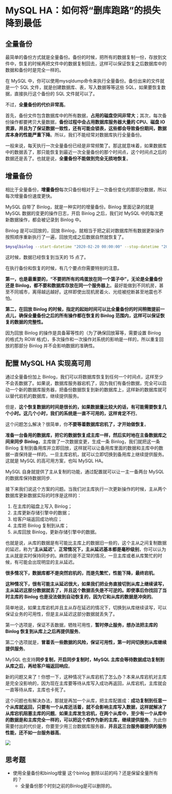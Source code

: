 # MySQL HA：如何将“删库跑路”的损失降到最低

## 全量备份

最简单的备份方式就是全量备份。备份的时候，把所有的数据复制一份，存放到文件中，恢复的时候再把文件中的数据复制回去，这样可以保证恢复之后数据库中的数据和备份时是完全一样的。

在 MySQL 中，你可以使用mysqldump命令来执行全量备份。备份出来的文件就是一个 SQL 文件，就是创建数据库、表，写入数据等等这些 SQL，如果要恢复数据，直接执行这个备份的 SQL 文件就可以了。

不过，**全量备份的代价非常高**。

首先，备份文件包含数据库中的所有数据，**占用的磁盘空间非常大**；其次，每次备份操作都要拷贝大量数据，**备份过程中会占用数据库服务器大量的 CPU、磁盘 IO 资源，并且为了保证数据一致性，还有可能会锁表，这些都会导致备份期间，数据库本身的性能严重下降**。所以，我们不能经常对数据库执行全量备份。

一般来说，每天执行一次全量备份已经是非常频繁了。那这就意味着，如果数据库中的数据丢了，那只能恢复到最近一次全量备份的那个时间点，这个时间点之后的数据还是丢了。也就是说，**全量备份不能做到完全无损地恢复**。

## 增量备份

相比于全量备份，**增量备份**每次只备份相对于上一次备份变化的那部分数据，所以每次增量备份速度更快。

MySQL 自带了 Binlog，就是一种实时的增量备份。Binlog 里面记录的就是 MySQL 数据的变更的操作日志，开启 Binlog 之后，我们对 MySQL 中的每次更新数据操作，都会被记录到 Binlog 中。

Binlog 是可以回放的，回放 Binlog，就相当于把之前对数据库所有数据更新操作按照顺序重新执行了一遍，回放完成之后数据自然就恢复了。

```bash
$mysqlbinlog --start-datetime "2020-02-20 00:00:00" --stop-datetime "2020-02-20 15:09:00" /usr/local/var/mysql/binlog.000001 | mysql -uroot
```

这时候，数据已经恢复到当天的 15 点了。

在执行备份和恢复的时候，有几个要点你需要特别的注意。

**第一，也是最重要的，“不要把所有的鸡蛋放在同一个篮子中”，无论是全量备份还是 Binlog，都不要和数据库存放在同一个服务器上**。最好能做到不同机房，甚至不同城市，离得越远越好。这样即使出现机房着火、光缆被挖断甚至地震也不怕。

**第二，在回放 Binlog 的时候，指定的起始时间可以比全量备份的时间稍微提前一点儿，确保全量备份之后的所有操作都在恢复的 Binlog 范围内，这样可以保证恢复的数据的完整性。**

因为回放 Binlog 的操作是具备幂等性的（为了确保回放幂等，需要设置 Binlog 的格式为 ROW 格式)，多次操作和一次操作对系统的影响是一样的，所以重复回放的那部分 Binlog 并不会影响数据的准确性。

## 配置 MySQL HA 实现高可用

通过全量备份加上 Binlog，我们可以将数据库恢复到任何一个时间点，这样至少不会丢数据了。如果说，数据库服务器宕机了，因为我们有备份数据，完全可以启动一个新的数据库服务器，把备份数据恢复到新的数据库上，这样新的数据库就可以替代宕机的数据库，继续提供服务。

但是，**这个恢复数据的时间是很长的，如果数据量比较大的话，有可能需要恢复几个小时。这几个小时，我们的系统是一直不可用的，这样肯定不行**。

这个问题怎么解决？很简单，你**不要等着数据库宕机了，才开始做恢复**。

**准备一台备用的数据库，把它的数据恢复成主库一样，然后实时地在主备数据库之间来同步 Binlog**，主库做了一次数据变更，生成一条 Binlog，我们就把这一条 Binlog 复制到备用库并立即回放，这样就可以让备用库里面的数据和主库中的数据一直保持是一样的。一旦主库宕机，就可以立即切换到备用库上继续提供服务。这就是 MySQL 的高可用方案，也叫 MySQL HA。

MySQL 自身就提供了主从复制的功能，通过配置就可以让一主一备两台 MySQL 的数据库保持数据同步.

接下来我们说这个方案的问题。当我们对主库执行一次更新操作的时候，主从两个数据库更新数据实际的时序是这样的：

1. 在主库的磁盘上写入 Binlog；
2. 主库更新存储引擎中的数据；
3. 给客户端返回成功响应；
4. 主库把 Binlog 复制到从库；
5. 从库回放 Binlog，更新存储引擎中的数据。

也就是说，从库的数据是有可能比主库上的数据旧一些的，这个主从之间复制数据的延迟，称为“**主从延迟**”。**正常情况下，主从延迟基本都是毫秒级别**，你可以认为主从就是实时保持同步的。麻烦的是不正常的情况，一旦主库或者从库繁忙的时候，有可能会出现明显的主从延迟。

**很多情况下，数据库都不是突然宕机的，而是先繁忙，性能下降，最终宕机**。

**这种情况下，很有可能主从延迟很大，如果我们把业务直接切到从库上继续读写，主从延迟这部分数据就丢了，并且这个数据丢失是不可逆的。即使事后你找回了当时主库的 Binlog 也是没法做到自动恢复的，因为它和从库的数据是冲突的**。

简单地说，如果主库宕机并且主从存在延迟的情况下，切换到从库继续读写，可以保证业务的可用性，但是主从延迟这部分数据就丢失了。

第一个选项是，保证不丢数据，牺牲可用性，**暂时停止服务，想办法把主库的 Binlog 恢复到从库上之后再提供服务**。

第二个选项就是，**冒着丢一些数据的风险，保证可用性，第一时间切换到从库继续提供服务**。

MySQL 也支持**同步复制，开启同步复制时，MySQL 主库会等待数据成功复制到从库之后，再给客户端返回响应**。

新的问题又来了！你想一下，这种情况下从库宕机了怎么办？本来从库宕机对主库是完全没影响的，因为现在主库要等待从库写入成功再返回，从库宕机，主库就会一直等待从库，主库也卡死了。

这个问题也有解决办法，那就是再加一个从库，把主库配置成：**成功复制到任意一个从库就返回，只要有一个从库还活着，就不会影响主库写入数据，这样就解决了从库宕机阻塞主库的问题**。**如果主库发生宕机，在两个从库中，至少有一个从库中的数据是和主库完全一样的，可以把这个库作为新的主库，继续提供服务**。为此你需要付出的代价是，你要至少用三台数据库服务器，**并且这三台服务器提供的服务性能，还不如一台服务器高**。

![](https://tva1.sinaimg.cn/large/006DIypxly1h5nryb4nkoj30vq09lgow.jpg)

## 思考题

- 使用全量备份和binlog增量 这个binlog 删除以前的吗？还是保留全量所有的？
  - 全量备份那个时刻之前的Binlog是可以删除的。
